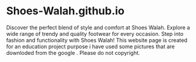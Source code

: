 # Shoes-Walah.github.io
Discover the perfect blend of style and comfort at Shoes Walah. Explore a wide range of trendy and quality footwear for every occasion. Step into fashion and functionality with Shoes Walah! This website page is created for an education project purpose i have used some pictures that are downloded from the google . Please do not copyright.
